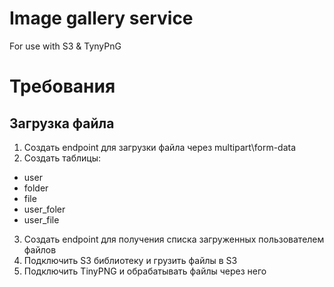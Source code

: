 # Image gallery service
For use with S3 & TynyPnG

# Требования
## Загрузка файла
1. Создать endpoint для загрузки файла через multipart\form-data
2. Создать таблицы: 
 - user
 - folder
 - file
 - user_foler
 - user_file
3. Создать endpoint для получения списка загруженных пользователем файлов
4. Подключить S3 библиотеку и грузить файлы в S3
5. Подключить TinyPNG и обрабатывать файлы через него
